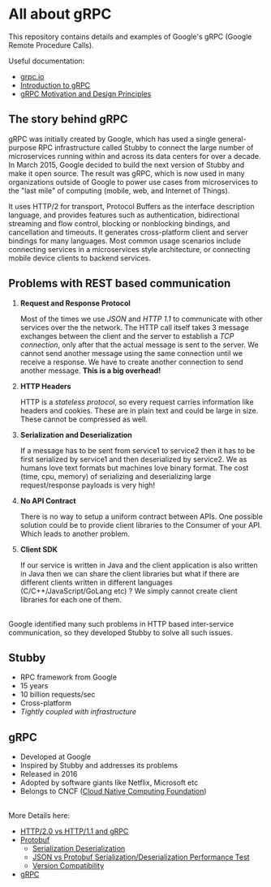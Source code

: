 # All about gRPC

This repository contains details and examples of Google's gRPC (Google Remote Procedure Calls).

Useful documentation:

* [grpc.io](https://grpc.io "gRPC official site")
* [Introduction to gRPC](https://grpc.io/docs/what-is-grpc/introduction/ "Introduction to gRPC")
* [gRPC Motivation and Design Principles](https://grpc.io/blog/principles/ "gRPC Motivation and Design Principles")

## The story behind gRPC
gRPC was initially created by Google, which has used a single general-purpose RPC infrastructure called Stubby to connect the large number of microservices running within and across its data centers for over a decade. In March 2015, Google decided to build the next version of Stubby and make it open source. The result was gRPC, which is now used in many organizations outside of Google to power use cases from microservices to the "last mile" of computing (mobile, web, and Internet of Things).

It uses HTTP/2 for transport, Protocol Buffers as the interface description language, and provides features such as authentication, bidirectional streaming and flow control, blocking or nonblocking bindings, and cancellation and timeouts. It generates cross-platform client and server bindings for many languages. Most common usage scenarios include connecting services in a microservices style architecture, or connecting mobile device clients to backend services.

## Problems with REST based communication

1. **Request and Response Protocol**

   Most of the times we use *JSON* and *HTTP 1.1* to communicate with other services over the the network. The HTTP call itself takes 3 message exchanges between the client and      the server to establish a *TCP connection*, only after that the actual message is sent to the server. We cannot send another message using the same connection until we receive    a response. We have to create another connection to send another message. **This is a big overhead!**


2. **HTTP Headers**

   HTTP is a *stateless protocol*, so every request carries information like headers and cookies. These are in plain text and could be large in size.
   These cannot be compressed as well.


3. **Serialization and Deserialization**

   If a message has to be sent from service1 to service2 then it has to be first serialized by service1 and then deserialized by service2.
   We as humans love text formats but machines love binary format. The cost (time, cpu, memory) of serializing and deserializing large request/response payloads is very high!


4. **No API Contract**

   There is no way to setup a uniform contract between APIs. One possible solution could be to provide client libraries to the Consumer of your API.
   Which leads to another problem.


5. **Client SDK**

   If our service is written in Java and the client application is also written in Java then we can share the client libraries but what if there are different clients written in    different languages (C/C++/JavaScript/GoLang etc) ? We simply cannot create client libraries for each one of them.

<br>
Google identified many such problems in HTTP based inter-service communication, so they developed Stubby to solve all such issues.

## Stubby
* RPC framework from Google
* 15 years
* 10 billion requests/sec
* Cross-platform
* *Tightly coupled with infrastructure*

## gRPC
* Developed at Google
* Inspired by Stubby and addresses its problems
* Released in 2016
* Adopted by software giants like Netflix, Microsoft etc
* Belongs to CNCF ([Cloud Native Computing Foundation](https://www.cncf.io/ "Cloud Native Computing Foundation"))

<br>
More Details here:

* [HTTP/2.0 vs HTTP/1.1 and gRPC](https://github.com/abhinav-nath/all-about-gRPC/blob/master/notes/http2.0-vs-http1.1.md "HTTP/2.0 vs HTTP/1.1 and gRPC")
* [Protobuf](https://github.com/abhinav-nath/all-about-gRPC/blob/master/notes/protobuf.md "Protocol Buffers")
  - [Serialization Deserialization](https://github.com/abhinav-nath/all-about-gRPC/tree/master/code/protobuf-demo/src/main/java/com/codecafe/grpc/protobuf/serialization_deserialization "Proto Serialization Deserialization")
  - [JSON vs Protobuf Serialization/Deserialization Performance Test](https://github.com/abhinav-nath/all-about-gRPC/tree/master/code/protobuf-demo/src/main/java/com/codecafe/grpc/protobuf/json_vs_proto/JsonVsProtoPerformanceTest.java "JSON vs Proto")
  - [Version Compatibility](https://github.com/abhinav-nath/all-about-gRPC/tree/master/code/protobuf-demo/src/main/java/com/codecafe/grpc/protobuf/versioning "Version Compatibility")
* [gRPC](https://github.com/abhinav-nath/all-about-gRPC/blob/master/notes/gRPC.md "gRPC")
